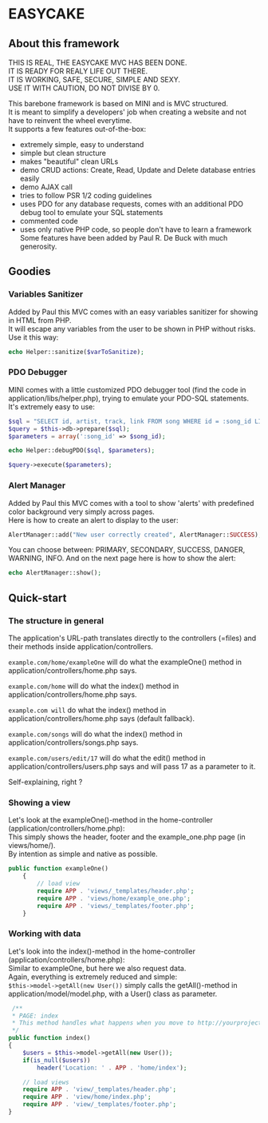 # EASYCAKE
## About this framework

THIS IS REAL, THE EASYCAKE MVC HAS BEEN DONE.<br>
IT IS READY FOR REALY LIFE OUT THERE.<br>
IT IS WORKING, SAFE, SECURE, SIMPLE AND SEXY.<br>
USE IT WITH CAUTION, DO NOT DIVISE BY 0.<br>

This barebone framework is based on MINI and is MVC structured.<br>
It is meant to simplify a developers' job when creating a website and not have to reinvent the wheel everytime.<br>
It supports a few features out-of-the-box:
- extremely simple, easy to understand
- simple but clean structure
- makes "beautiful" clean URLs
- demo CRUD actions: Create, Read, Update and Delete database entries easily
- demo AJAX call
- tries to follow PSR 1/2 coding guidelines
- uses PDO for any database requests, comes with an additional PDO debug tool to emulate your SQL statements
- commented code
- uses only native PHP code, so people don't have to learn a framework
Some features have been added by Paul R. De Buck with much generosity.

## Goodies
### Variables Sanitizer
Added by Paul this MVC comes with an easy variables sanitizer for showing in HTML from PHP.<br>
It will escape any variables from the user to be shown in PHP without risks.<br>
Use it this way:

```php
echo Helper::sanitize($varToSanitize);
```

### PDO Debugger
MINI comes with a little customized PDO debugger tool (find the code in application/libs/helper.php), trying to emulate 
your PDO-SQL statements.<br> 
It's extremely easy to use:

```php
$sql = "SELECT id, artist, track, link FROM song WHERE id = :song_id LIMIT 1";
$query = $this->db->prepare($sql);
$parameters = array(':song_id' => $song_id);

echo Helper::debugPDO($sql, $parameters);

$query->execute($parameters);
```

### Alert Manager
Added by Paul this MVC comes with a tool to show 'alerts' with predefined color background very simply across pages.<br>
Here is how to create an alert to display to the user:

```php
AlertManager::add("New user correctly created", AlertManager::SUCCESS);
```

You can choose between: PRIMARY, SECONDARY, SUCCESS, DANGER, WARNING, INFO. And on the next page here is how to show the
 alert:
```php
echo AlertManager::show();
```

## Quick-start
### The structure in general
The application's URL-path translates directly to the controllers (=files) and their methods inside application/controllers.

`example.com/home/exampleOne` will do what the exampleOne() method in application/controllers/home.php says.

`example.com/home` will do what the index() method in application/controllers/home.php says.

`example.com will` do what the index() method in application/controllers/home.php says (default fallback).

`example.com/songs` will do what the index() method in application/controllers/songs.php says.

`example.com/users/edit/17` will do what the edit() method in application/controllers/users.php says and will pass 17 as a parameter to it.

Self-explaining, right ?

### Showing a view
Let's look at the exampleOne()-method in the home-controller (application/controllers/home.php):<br>
This simply shows the header, footer and the example_one.php page (in views/home/).<br>
By intention as simple and native as possible.

```php
public function exampleOne()
    {
        // load view
        require APP . 'views/_templates/header.php';
        require APP . 'views/home/example_one.php';
        require APP . 'views/_templates/footer.php';
    }
```

### Working with data
Let's look into the index()-method in the home-controller (application/controllers/home.php):<br>
Similar to exampleOne, but here we also request data.<br>
Again, everything is extremely reduced and simple:<br>
`$this->model->getAll(new User())` simply calls the getAll()-method in application/model/model.php, with a User() class as parameter.

```php
 /**
 * PAGE: index
 * This method handles what happens when you move to http://yourproject/home/index (which is the default page btw)
 */
public function index()
{
    $users = $this->model->getAll(new User());
    if(is_null($users))
        header('Location: ' . APP . 'home/index');

    // load views
    require APP . 'view/_templates/header.php';
    require APP . 'view/home/index.php';
    require APP . 'view/_templates/footer.php';
}
```